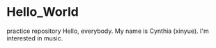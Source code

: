 # Hello_World
practice repository
Hello, everybody. My name is Cynthia (xinyue). I'm interested in music.
